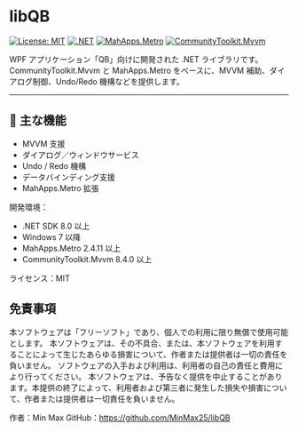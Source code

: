# libQB

[![License: MIT](https://img.shields.io/badge/License-MIT-blue.svg)](LICENSE)
[![.NET](https://img.shields.io/badge/.NET-8.0-blueviolet)](https://dotnet.microsoft.com/)
[![MahApps.Metro](https://img.shields.io/badge/MahApps.Metro-2.4%2B-green)](https://github.com/MahApps/MahApps.Metro)
[![CommunityToolkit.Mvvm](https://img.shields.io/badge/MVVM%20Toolkit-8.4%2B-orange)](https://github.com/CommunityToolkit/dotnet)

WPF アプリケーション「QB」向けに開発された .NET ライブラリです。  
CommunityToolkit.Mvvm と MahApps.Metro をベースに、MVVM 補助、ダイアログ制御、Undo/Redo 機構などを提供します。

---

## 🌟 主な機能

- MVVM 支援
- ダイアログ／ウィンドウサービス
- Undo / Redo 機構
- データバインディング支援
- MahApps.Metro 拡張

開発環境：
- .NET SDK 8.0 以上
- Windows 7 以降
- MahApps.Metro 2.4.11 以上
- CommunityToolkit.Mvvm 8.4.0 以上

ライセンス：MIT

## 免責事項
本ソフトウェアは「フリーソフト」であり、個人での利用に限り無償で使用可能とします。
本ソフトウェアは、その不具合、または、本ソフトウェアを利用することによって生じたあらゆる損害について、作者または提供者は一切の責任を負いません。
ソフトウェアの入手および利用は、利用者の自己の責任と費用により行ってください。
本ソフトウェアは、予告なく提供を中止することがあります。本提供の終了によって、利用者および第三者に発生した損失や損害について、作者または提供者は一切責任を負いません。

作者：Min Max
GitHub：https://github.com/MinMax25/libQB
